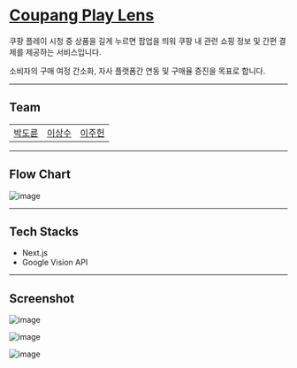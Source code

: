 # [Coupang Play Lens](https://coupang-play-lens.vercel.app)

쿠팡 플레이 시청 중 상품을 길게 누르면 팝업을 띄워 쿠팡 내 관련 쇼핑 정보 및 간편 결제를 제공하는 서비스입니다.

소비자의 구매 여정 간소화, 자사 플랫폼간 연동 및 구매율 증진을 목표로 합니다.

---

## Team

| | | |
| :---: | :---: | :--: |
| [박도륜](https://github.com/ryxxn) | [이상수](https://github.com/SU0711) | [이주헌](https://github.com/yiricky1030) |

---

## Flow Chart

![image](https://github.com/user-attachments/assets/46735948-0abd-48ff-bc77-40fb0d4ef6cd)

---

## Tech Stacks
- Next.js
- Google Vision API

---


## Screenshot

![image](https://github.com/user-attachments/assets/16d41e1d-4e63-460e-b2f6-9cb8cb6492bb)

![image](https://github.com/user-attachments/assets/a24f0d6c-499f-493b-96b0-9cdae88f389e)

![image](https://github.com/user-attachments/assets/b445f9d5-15e5-465c-9224-4c9aa4bda035)
